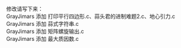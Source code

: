  修改请写下来：  
 GrayJimars 添加 打印平行四边形.c、蒜头君的进制难题2.c、地心引力.c  
 GrayJimars 添加 蒜式字符串.c  
 GrayJimars 添加 矩阵螺旋输出.c  
 GrayJimars 添加 最大质因数.c  
 